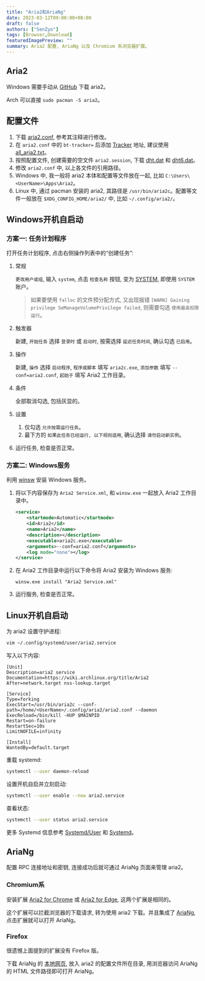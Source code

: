```yaml
---
title: "Aria2和AriaNg"
date: 2023-03-12T09:00:00+08:00
draft: false
authors: ["SenZyo"]
tags: [Browser,Download]
featuredImagePreview: ""
summary: Aria2 配置, AriaNg 以及 Chromium 系浏览器扩展。
---
```


## Aria2

Windows 需要手动从 [GitHub](https://github.com/aria2/aria2/releases/latest) 下载 aria2。

Arch 可以直接 `sudo pacman -S aria2`。

## 配置文件

1. 下载 [aria2.conf](https://github.com/P3TERX/aria2.conf/blob/master/aria2.conf), 参考其注释进行修改。
2. 在 `aria2.conf` 中的 `bt-tracker=` 后添加 [Tracker](https://github.com/XIU2/TrackersListCollection) 地址, 建议使用 [all_aria2.txt](https://ghproxy.net/https://raw.githubusercontent.com/XIU2/TrackersListCollection/master/all_aria2.txt)。
3. 按照配置文件, 创建需要的空文件 `aria2.session`, 下载 [dht.dat](https://ghproxy.net/https://raw.githubusercontent.com/XIU2/TrackersListCollection/master/dht.dat) 和 [dht6.dat](https://ghproxy.net/https://raw.githubusercontent.com/XIU2/TrackersListCollection/master/dht.dat)。
4. 修改 `aria2.conf` 中, 以上各文件的引用路径。
5. Windows 中, 我一般将 aria2 本体和配置等文件放在一起, 比如 `C:\Users\<UserName>\Apps\Aria2`。
6. Linux 中, 通过 pacman 安装的 aria2, 其路径是 `/usr/bin/aria2c`。配置等文件一般放在 `$XDG_CONFIG_HOME/aria2/` 中, 比如 `~/.config/aria2/`。

## Windows开机自启动

### 方案一: 任务计划程序

打开任务计划程序, 点击右侧操作列表中的“创建任务”:

1. 常规

   `更改用户或组`, 输入 `system`, 点击 `检查名称` 按钮, 变为 <u>SYSTEM</u>, 即使用 `SYSTEM` 账户。

    > 如果要使用 `falloc` 的文件预分配方式, 又出现报错 `[WARN] Gaining privilege SeManageVolumePrivilege failed`, 则需要勾选 `使用最高权限运行`。

2. 触发器

    新建, `开始任务` 选择 `登录时` 或 `启动时`, 按需选择 `延迟任务时间`, 确认勾选 `已启用`。

3. 操作

    新建, `操作` 选择 `启动程序`, `程序或脚本` 填写 `aria2c.exe`, `添加参数` 填写 `--conf=aria2.conf`, `起始于` 填写 Aria2 工作目录。

4. 条件

    全部取消勾选, 包括灰显的。

5. 设置

   1. 仅勾选 `允许按需运行任务`。
   2. 最下方的 `如果此任务已经运行, 以下规则适用`, 确认选择 `请勿启动新实例`。

6. 运行任务, 检查是否正常。

### 方案二: Windows服务

利用 [winsw](https://github.com/winsw/winsw/releases) 安装 Windows 服务。

1. 将以下内容保存为 `Aria2 Service.xml`, 和 `winsw.exe` 一起放入 Aria2 工作目录中。

    ```xml
    <service>
        <startmode>Automatic</startmode>
        <id>Aria2</id>
        <name>Aria2</name>
        <description></description>
        <executable>aria2c.exe</executable>
        <arguments>--conf=aria2.conf</arguments>
        <log mode="none"></log>
    </service>
    ```

2. 在 Aria2 工作目录中运行以下命令将 Aria2 安装为 Windows 服务: 

    ```shell
    winsw.exe install "Aria2 Service.xml"
    ```

3. 运行服务, 检查是否正常。

## Linux开机自启动

为 aria2 设置守护进程: 

```bash
vim ~/.config/systemd/user/aria2.service
```

写入以下内容:

```
[Unit]
Description=aria2 service
Documentation=https://wiki.archlinux.org/title/Aria2
After=network.target nss-lookup.target

[Service]
Type=forking
ExecStart=/usr/bin/aria2c --conf-path=/home/<UserName>/.config/aria2/aria2.conf --daemon
ExecReload=/bin/kill -HUP $MAINPID
Restart=on-failure
RestartSec=10s
LimitNOFILE=infinity

[Install]
WantedBy=default.target
```

重载 systemd: 

```bash
systemctl --user daemon-reload
```

设置开机自启并立刻启动: 

```bash
systemctl --user enable --now aria2.service
```

查看状态: 

```bash
systemctl --user status aria2.service
```

更多 Systemd 信息参考 [Systemd/User](https://wiki.archlinux.org/title/Systemd/User) 和 [Systemd](https://wiki.archlinux.org/title/Systemd)。

## AriaNg

配置 RPC 连接地址和密钥, 连接成功后就可通过 AriaNg 页面来管理 aria2。

### Chromium系

安装扩展 [Aria2 for Chrome](https://chrome.google.com/webstore/detail/aria2-for-chrome/mpkodccbngfoacfalldjimigbofkhgjn) 或 [Aria2 for Edge](https://microsoftedge.microsoft.com/addons/detail/aria2-for-edge/jjfgljkjddpcpfapejfkelkbjbehagbh), 这两个扩展是相同的。

这个扩展可以拦截浏览器的下载请求, 转为使用 aria2 下载。并且集成了 [AriaNg](http://ariang.mayswind.net/zh_Hans/), 点击扩展就可以打开 AriaNg。

### Firefox

很遗憾上面提到的扩展没有 Firefox 版。

下载 AriaNg 的 [本地网页](https://github.com/mayswind/AriaNg/releases/latest), 放入 aria2 的配置文件所在目录, 用浏览器访问 AriaNg 的 HTML 文件路径即可打开 AriaNg。
